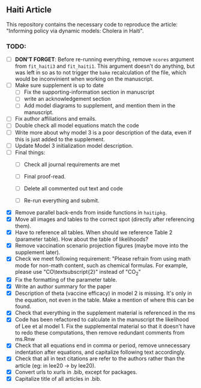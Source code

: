 ## Haiti Article

This repository contains the necessary code to reproduce the article: "Informing policy via dynamic models: Cholera in Haiti". 

### TODO: 

- [ ] **DON'T FORGET**: Before re-running everything, remove `ncores` argument from `fit_haiti3` and `fit_haiti1`. This argument doesn't do anything, but was left in so as to not trigger the `bake` recalculation of the file, which would be inconvinient when working on the manuscript. 
- [ ] Make sure supplement is up to date 
   - [ ] Fix the supporting-information section in manuscript 
   - [ ] write an acknowledgement section 
   - [ ] Add model diagrams to supplement, and mention them in the manuscript. 
- [ ] Fix author affiliations and emails. 
- [ ] Double check all model equations match the code 
- [ ] Write more about why model 3 is a poor description of the data, even if this is just added to the supplement. 
- [ ] Update Model 3 initialization model description. 
- [ ] Final things: 
   - [ ] Check all journal requirements are met
   - [ ] Final proof-read.
   - [ ] Delete all commented out text and code 
   - [ ] Re-run everything and submit. 


- [x] Remove parallel back-ends from inside functions in `haitipkg`. 
- [x] Move all images and tables to the correct spot (directly after referencing them).
- [x] Have to reference all tables. When should we reference Table 2 (parameter table). How about the table of likelihoods? 
- [x] Remove vaccination scenario projection figures (maybe move into the supplement later).
- [x] Check we meet following requirement: "Please refrain from using math mode for non-math content, such as chemical formulas. For example, please use "CO\textsubscript{2}" instead of "$\mathrm{CO}_2$"
- [x] Fix the formatting of the parameter table. 
- [x] Write an author summary for the paper 
- [x] Description of theta (vaccine efficacy) in model 2 is missing. It's only in the equation, not even in the table. Make a mention of where this can be found.
- [x] Check that everything in the supplement material is referenced in the ms
- [x] Code has been refactored to calculate in the manuscript the likelihood of Lee et al model 1. Fix the supplemental material so that it doesn't have to redo these computations, then remove redundant comments from ms.Rnw
- [x] Check that all equations end in comma or period, remove unnecessary indentation after equations, and capitalize following text accordingly. 
- [x] Check that all in text citations are refer to the authors rather than the article (eg: in lee20 -> by lee20). 
- [x] Convert urls to xurls in .bib, except for packages. 
- [x] Capitalize title of all articles in .bib.
